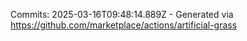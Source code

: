 Commits: 2025-03-16T09:48:14.889Z - Generated via https://github.com/marketplace/actions/artificial-grass
<br>
